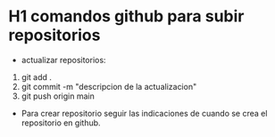 # H1 comandos github para subir repositorios

- actualizar repositorios:

1. git add .
2. git commit -m "descripcion de la actualizacion"
3. git push origin main

- Para crear repositorio seguir las indicaciones de cuando se crea el repositorio en github.
